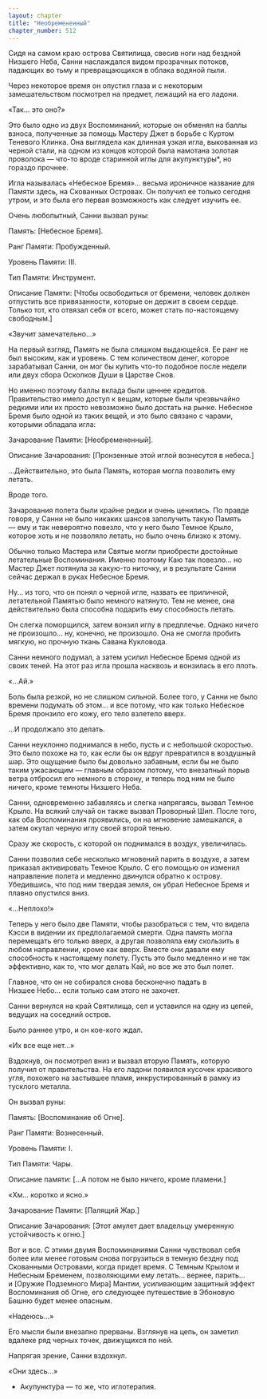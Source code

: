 ```yaml
---
layout: chapter
title: "Необремененный"
chapter_number: 512
---
```


Сидя на самом краю острова Святилища, свесив ноги над бездной Низшего Неба, Санни наслаждался видом прозрачных потоков, падающих во тьму и превращающихся в облака водяной пыли.

Через некоторое время он опустил глаза и с некоторым замешательством посмотрел на предмет, лежащий на его ладони.

«Так... это оно?»

Это было одно из двух Воспоминаний, которые он обменял на баллы взноса, полученные за помощь Мастеру Джет в борьбе с Куртом Теневого Клинка. Она выглядела как длинная узкая игла, выкованная из черной стали, на одном из концов которой была намотана золотая проволока — что-то вроде старинной иглы для акупунктуры*, но гораздо прочнее.

Игла называлась «Небесное Бремя»... весьма ироничное название для Памяти здесь, на Скованных Островах. Он получил ее только сегодня утром, и это была его первая возможность как следует изучить ее.

Очень любопытный, Санни вызвал руны:

Память: [Небесное Бремя].

Ранг Памяти: Пробужденный.

Уровень Памяти: III.

Тип Памяти: Инструмент.

Описание Памяти: [Чтобы освободиться от бремени, человек должен отпустить все привязанности, которые он держит в своем сердце. Только тот, кто отвязал себя от всего, может стать по-настоящему свободным.]

«Звучит замечательно...»

На первый взгляд, Память не была слишком выдающейся. Ее ранг не был высоким, как и уровень. С тем количеством денег, которое зарабатывал Санни, он мог бы купить что-то подобное после недели или двух сбора Осколков Души в Царстве Снов.

Но именно поэтому баллы вклада были ценнее кредитов. Правительство имело доступ к вещам, которые были чрезвычайно редкими или их просто невозможно было достать на рынке. Небесное Бремя было одной из таких вещей, и это было связано с чарами, которыми обладала игла:

Зачарование Памяти: [Необремененный].

Описание Зачарования: [Пронзенные этой иглой вознесутся в небеса.]

...Действительно, это была Память, которая могла позволить ему летать.

Вроде того.

Зачарования полета были крайне редки и очень ценились. По правде говоря, у Санни не было никаких шансов заполучить такую Память — ему и так невероятно повезло, что у него было Темное Крыло, которое хоть и не позволяло летать, но было очень близко к этому.

Обычно только Мастера или Святые могли приобрести достойные летательные Воспоминания. Именно поэтому Каю так повезло... но Мастер Джет потянула за какую-то ниточку, и в результате Санни сейчас держал в руках Небесное Бремя.

Ну... из того, что он понял о черной игле, назвать ее приличной, летательной Памятью было немного натянуто. Тем не менее, она действительно была способна подарить ему способность летать.

Он слегка поморщился, затем вонзил иглу в предплечье. Однако ничего не произошло... ну, конечно, не произошло. Она не смогла пробить мягкую, но прочную ткань Савана Кукловода.

Санни немного подумал, а затем усилил Небесное Бремя одной из своих теней. На этот раз игла прошла насквозь и вонзилась в его плоть.

«...Ай.»

Боль была резкой, но не слишком сильной. Более того, у Санни не было времени подумать об этом... и все потому, что как только Небесное Бремя пронзило его кожу, его тело взлетело вверх.

...И продолжало это делать.

Санни неуклонно поднимался в небо, пусть и с небольшой скоростью. Это было похоже на то, как если бы он вдруг превратился в воздушный шар. Это ощущение было бы довольно забавным, если бы не было таким ужасающим — главным образом потому, что внезапный порыв ветра отбросил его немного в сторону, и теперь под ним не было ничего, кроме темноты Низшего Неба.

Санни, одновременно забавляясь и слегка напрягаясь, вызвал Темное Крыло. На всякий случай он также вызвал Проворный Шип. После того, как оба Воспоминания проявились, он на мгновение замешкался, а затем окутал черную иглу своей второй тенью.

Сразу же скорость, с которой он поднимался в воздух, увеличилась.

Санни позволил себе несколько мгновений парить в воздухе, а затем приказал активировать Темное Крыло. С его помощью он изменил направление полета и медленно двинулся обратно к острову. Убедившись, что под ним твердая земля, он убрал Небесное Бремя и плавно опустился вниз.

«...Неплохо!»

Теперь у него было две Памяти, чтобы разобраться с тем, что видела Кэсси в видении их предполагаемой смерти. Одна память могла перемещать его только вверх, а другая позволяла ему скользить в любом направлении, кроме как вверх. Вместе они давали ему способность к настоящему полету. Пусть это было медленно и не так эффективно, как то, что мог делать Кай, но все же это был полет.

Главное, что он не собирался снова бесконечно падать в Низшее Небо... если только сам этого не захочет.

Санни вернулся на край Святилища, сел и уставился на одну из цепей, ведущих на соседний остров.

Было раннее утро, и он кое-кого ждал.

«Их все еще нет...»

Вздохнув, он посмотрел вниз и вызвал вторую Память, которую получил от правительства. На его ладони появился кусочек красивого угля, похожего на застывшее пламя, инкрустированный в рамку из тусклого металла.

Он вызвал руны:

Память: [Воспоминание об Огне].

Ранг Памяти: Вознесенный.

Уровень Памяти: I.

Тип Памяти: Чары.

Описание памяти: [...А потом не было ничего, кроме пламени.]

«Хм... коротко и ясно.»

Зачарование Памяти: [Палящий Жар.]

Описание Зачарования: [Этот амулет дает владельцу умеренную устойчивость к огню.]

Вот и все. С этими двумя Воспоминаниями Санни чувствовал себя более или менее готовым снова погрузиться в темную бездну под Скованными Островами, когда придет время. С Темным Крылом и Небесным Бременем, позволяющими ему летать... вернее, парить... и [Оружие Подземного Мира] Мантии, усиливающим защитный эффект Воспоминания об Огне, его следующее путешествие в Эбоновую Башню будет менее опасным.

«Надеюсь...»

Его мысли были внезапно прерваны. Взглянув на цепь, он заметил вдалеке ряд черных точек, движущихся по ней.

Напрягая зрение, Санни вздохнул.

«Они здесь...»

* Акупункту́ра — то же, что иглотерапия.